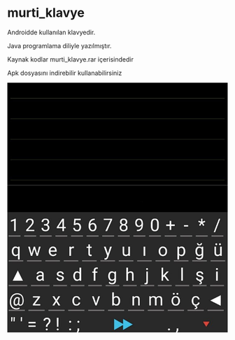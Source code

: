 # murti_klavye
Androidde kullanılan klavyedir.

Java programlama diliyle yazılmıştır.

Kaynak kodlar murti_klavye.rar içerisindedir

Apk dosyasını indirebilir kullanabilirsiniz

![Klavye](/photo.jpg)
